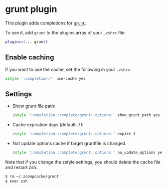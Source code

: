 # grunt plugin

This plugin adds completions for [`grunt`](https://github.com/gruntjs/grunt).

To use it, add `grunt` to the plugins array of your `.zshrc` file:

```zsh
plugins=(... grunt)
```

## Enable caching

If you want to use the cache, set the following in your `.zshrc`:

```zsh
zstyle ':completion:*' use-cache yes
```

## Settings

-   Show grunt file path:
    ```zsh
    zstyle ':completion::complete:grunt::options:' show_grunt_path yes
    ```
-   Cache expiration days (default: 7):
    ```zsh
    zstyle ':completion::complete:grunt::options:' expire 1
    ```
-   Not update options cache if target gruntfile is changed.
    ```zsh
    zstyle ':completion::complete:grunt::options:' no_update_options yes
    ```

Note that if you change the zstyle settings, you should delete the cache file
and restart zsh.

```zsh
$ rm ~/.zcompcache/grunt
$ exec zsh
```
